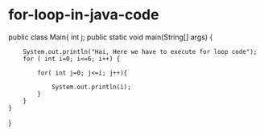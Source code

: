 # for-loop-in-java-code
public class Main{
	int j;
	public static void main(String[] args) {
	    
		System.out.println("Hai, Here we have to execute for loop code");
		for ( int i=0; i<=6; i++) {
		    
		    for( int j=0; j<=i; j++){
		        
		        System.out.println(i);
		    }
		}
	}
}
